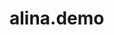 # alina.demo

<!DOCTYPE html>
<html>
<body>

<p id="demo"></p>

<script>
document.getElementById("demo").innerHTML = "Hello JavaScript!";
</script> 

</body>
</html>
